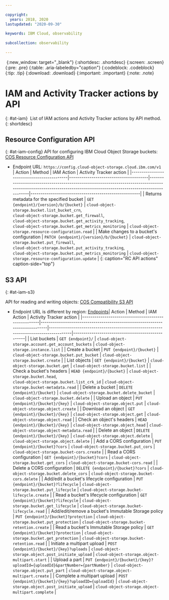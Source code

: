 ```yaml
---
​
copyright:
  years: 2018, 2020
lastupdated: "2020-09-30"
​
keywords: IBM Cloud, observability
​
subcollection: observability
​
---
```

​
{:new_window: target="_blank"}
{:shortdesc: .shortdesc}
{:screen: .screen}
{:pre: .pre}
{:table: .aria-labeledby="caption"}
{:codeblock: .codeblock}
{:tip: .tip}
{:download: .download}
{:important: .important}
{:note: .note}
​
​
# IAM and Activity Tracker actions by API
{: #at-iam}
​
​List of IAM actions and Activity Tracker actions by API method.
{: shortdesc}
​
## Resource Configuration API
​{: #at-iam-config}
API for configuring IBM Cloud Object Storage buckets: [COS Resource Configuration API](https://cloud.ibm.com/apidocs/cos/cos-configuration#introduction)
*  Endpoint URL: `https://config.cloud-object-storage.cloud.ibm.com/v1`
​
| Action                                    | Method                                | IAM Action                                                                                                                                                        | Activity Tracker action                              |
|-------------------------------------------|---------------------------------------|-------------------------------------------------------------------------------------------------------------------------------------------------------------------|------------------------------------------------------|
| Returns metadata for the specified bucket | `GET {endpoint}/{version}/b/{bucket}`   | `cloud-object-storage.bucket.list_bucket_crn`, </br> `cloud-object-storage.bucket.get_firewall`, </br> `cloud-object-storage.bucket.get_activity_tracking`, </br> `cloud-object-storage.bucket.get_metrics_monitoring` | `cloud-object-storage.resource-configuration.read`   |
| Make changes to a bucket's configuration  | `PATCH {endpoint}/{version}/b/{bucket}` | `cloud-object-storage.bucket.put_firewall`, </br> `cloud-object-storage.bucket.put_activity_tracking`, </br> `cloud-object-storage.bucket.put_metrics_monitoring` | `cloud-object-storage.resource-configuration.update` |
{: caption="RC API actions" caption-side="top"}
​
​
## S3 API
​{: #at-iam-s3}

API for reading and writing objects: [COS Compatibility S3 API](https://cloud.ibm.com/apidocs/cos/cos-compatibility#introduction)
* Endpoint URL is different by region: [Endpoints](/docs/cloud-object-storage?topic=cloud-object-storage-endpoints)
​
| Action                                              | Method                                                                      | IAM Action                                                                          | Activity Tracker action                          |
|-----------------------------------------------------|-----------------------------------------------------------------------------|-------------------------------------------------------------------------------------|--------------------------------------------------|
| List buckets                                        | `GET {endpoint}/`                                                           | `cloud-object-storage.account.get_account_buckets`                                  | `cloud-object-storage.instance.list`             |
| Create a bucket                                     | `PUT {endpoint}/{bucket}`                                                   | `cloud-object-storage.bucket.put_bucket`                                            | `cloud-object-storage.bucket.create`             |
| List objects                                        | `GET {endpoint}/{bucket}`                                                   | `cloud-object-storage.bucket.get`                                                   | `cloud-object-storage.bucket.list`               |
| Check a bucket's headers                            | `HEAD {endpoint}/{bucket}`                                                  | `cloud-object-storage.bucket.head`, </br> `cloud-object-storage.bucket.list_crk_id` | `cloud-object-storage.bucket-metadata.read`      |
| Delete a bucket                                     | `DELETE {endpoint}/{bucket}`                                                | `cloud-object-storage.bucket.delete_bucket`                                         | `cloud-object-storage.bucket.delete`             |
| Upload an object                                    | `PUT {endpoint}/{bucket}/{key}`                                             | `cloud-object-storage.object.put`                                                   | `cloud-object-storage.object.create`             |
| Download an object                                  | `GET {endpoint}/{bucket}/{key}`                                             | `cloud-object-storage.object.get`                                                   | `cloud-object-storage.object.read`               |
| Check an object's headers                           | `HEAD {endpoint}/{Bucket}/{key}`                                            | `cloud-object-storage.object.head`                                                  | `cloud-object-storage.object-metadata.read`      |
| Delete an object                                    | `DELETE {endpoint}/{bucket}/{key}`                                          | `cloud-object-storage.object.delete`                                                | `cloud-object-storage.object.delete`             |
| ​Add a CORS configuration                            | `PUT {endpoint}/{bucket}?cors`                                              | `cloud-object-storage.bucket.put_cors`                                              | `cloud-object-storage.bucket-cors.create`        |
| Read a CORS configuration                           | `GET {endpoint}/{bucket}?cors`                                              | `cloud-object-storage.bucket.get_cors`                                              | `cloud-object-storage.bucket-cors.read`          |
| Delete a CORS configuration                         | `DELETE {endpoint}/{bucket}?cors`                                           | `cloud-object-storage.bucket.delete_cors`                                           | `cloud-object-storage.bucket-cors.delete`        |
| Add/edit a bucket's lifecycle configuration         | `PUT {endpoint}/{bucket}?lifecycle`                                         | `cloud-object-storage.bucket.put_lifecycle`                                         | `cloud-object-storage.bucket-lifecycle.create`   |
| Read a bucket's lifecycle configuration             | `GET {endpoint}/{bucket}?lifecycle`                                         | `cloud-object-storage.bucket.get_lifecycle`                                         | `cloud-object-storage.bucket-lifecycle.read`     |
| Add/edit/remove a bucket's Immutable Storage policy | `PUT {endpoint}/{bucket}?protection`                                        | `cloud-object-storage.bucket.put_protection`                                        | `cloud-object-storage.bucket-retention.create`   |
| Read a bucket's Immutable Storage policy            | `GET {endpoint}/{bucket}?protection`                                        | `cloud-object-storage.bucket.get_protection`                                        | `cloud-object-storage.bucket-retention.read`     |
| Initiate a multipart upload                         | `POST {endpoint}/{bucket}/{key}?uploads`                                    | `cloud-object-storage.object.post_initiate_upload`                                  | `cloud-object-storage.object-multipart.start`    |
| Upload a part                                       | `PUT {endpoint}/{bucket}/{key}?uploadId={uploadId}&partNumber={partNumber}` | `cloud-object-storage.object.put_part`                                              | `cloud-object-storage.object-multipart.create`   |
| Complete a multipart upload                         | `POST {endpoint}/{bucket}/{key}?uploadID={uploadId}`                        | `cloud-object-storage.object.post_initiate_upload`                                  | `cloud-object-storage.object-multipart.complete` |
